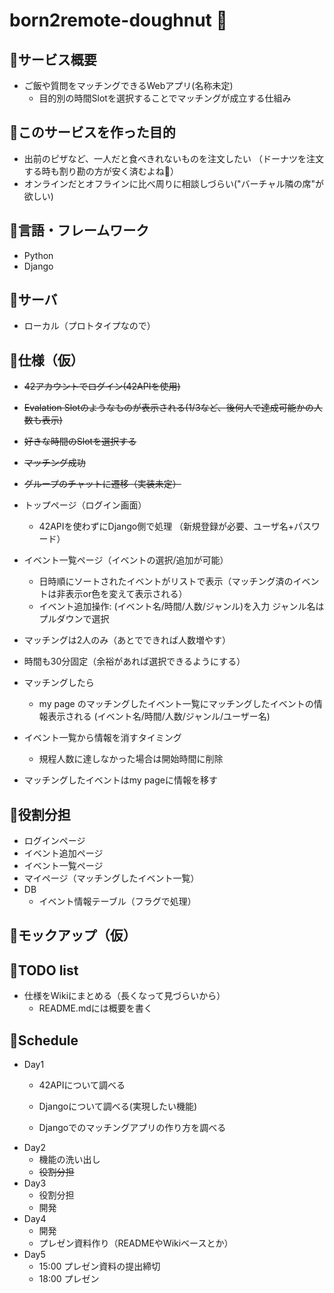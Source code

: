 # born2remote-doughnut :doughnut:

## :doughnut:サービス概要
+ ご飯や質問をマッチングできるWebアプリ(名称未定)
  + 目的別の時間Slotを選択することでマッチングが成立する仕組み

## :doughnut:このサービスを作った目的
+ 出前のピザなど、一人だと食べきれないものを注文したい
（ドーナツを注文する時も割り勘の方が安く済むよね:doughnut:）
+ オンラインだとオフラインに比べ周りに相談しづらい("バーチャル隣の席"が欲しい)

## :doughnut:言語・フレームワーク
+ Python
+ Django

## :doughnut:サーバ
+ ローカル（プロトタイプなので）

## :doughnut:仕様（仮）

+ ~~42アカウントでログイン(42APIを使用)~~
+ ~~Evalation Slotのようなものが表示される(1/3など、後何人で達成可能かの人数も表示)~~
+ ~~好きな時間のSlotを選択する~~
+ ~~マッチング成功~~
+ ~~グループのチャットに遷移（実装未定）~~

+ トップページ（ログイン画面）
  + 42APIを使わずにDjango側で処理
（新規登録が必要、ユーザ名+パスワード）
+ イベント一覧ページ（イベントの選択/追加が可能）
  + 日時順にソートされたイベントがリストで表示（マッチング済のイベントは非表示or色を変えて表示される）
  + イベント追加操作:
(イベント名/時間/人数/ジャンル)を入力
ジャンル名はプルダウンで選択
+ マッチングは2人のみ（あとでできれば人数増やす）
+ 時間も30分固定（余裕があれば選択できるようにする）
+ マッチングしたら
  + my page のマッチングしたイベント一覧にマッチングしたイベントの情報表示される
(イベント名/時間/人数/ジャンル/ユーザー名)
+ イベント一覧から情報を消すタイミング
  + 規程人数に達しなかった場合は開始時間に削除
+ マッチングしたイベントはmy pageに情報を移す

## :doughnut:役割分担
+ ログインページ
+ イベント追加ページ
+ イベント一覧ページ
+ マイページ（マッチングしたイベント一覧）
+ DB
  + イベント情報テーブル（フラグで処理）

## :doughnut:モックアップ（仮）

## :doughnut:TODO list
+ 仕様をWikiにまとめる（長くなって見づらいから）
  + README.mdには概要を書く

## :doughnut:Schedule
+ Day1
  + 42APIについて調べる

  + Djangoについて調べる(実現したい機能)

  + Djangoでのマッチングアプリの作り方を調べる
+ Day2
  + 機能の洗い出し
  + ~~役割分担~~
+ Day3
  + 役割分担
  + 開発
+ Day4
  + 開発
  + プレゼン資料作り（READMEやWikiベースとか）
+ Day5
  + 15:00 プレゼン資料の提出締切
  + 18:00 プレゼン
